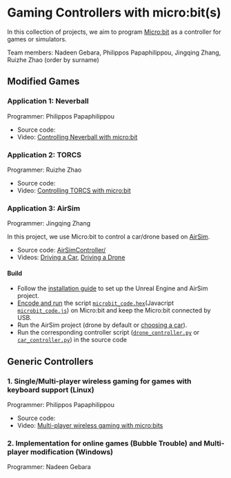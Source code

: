 # Gaming Controllers with micro:bit(s)

In this collection of projects, we aim to program [Micro:bit](http://microbit.org) as a controller for games or simulators.

Team members: Nadeen Gebara, Philippos Papaphilippou, Jingqing Zhang, Ruizhe Zhao (order by surname)

## Modified Games

### Application 1: Neverball

Programmer: Philippos Papaphilippou

* Source code: 
* Video: [Controlling Neverball with micro:bit](https://www.youtube.com/watch?v=hTfFDC1JrFI)

### Application 2: TORCS

Programmer: Ruizhe Zhao

* Source code: 
* Video: [Controlling TORCS with micro:bit](https://www.youtube.com/watch?v=RPB93Nunz84)

### Application 3: AirSim

Programmer: Jingqing Zhang

In this project, we use Micro:bit to control a car/drone based on [AirSim](https://github.com/Microsoft/AirSim).

* Source code: [AirSimController/](AirSimController/)
* Videos: [Driving a Car](https://youtu.be/zstsjKxvT5Q), [Driving a Drone](https://youtu.be/9aTPj4cjNWE)

#### Build
* Follow the [installation guide](https://github.com/Microsoft/AirSim) to set up the Unreal Engine and AirSim project.
* [Encode and run](https://www.microbit.co.uk/device/usb) the script [`microbit_code.hex`](AirSimController/microbit_code.hex)(Javacript [`microbit_code.js`](AirSimController/microbit_code.js)) on Micro:bit and keep the Micro:bit connected by USB.
* Run the AirSim project (drone by default or [choosing a car](https://github.com/Microsoft/AirSim/blob/master/docs/using_car.md)).
* Run the corresponding controller script ([`drone_controller.py`](AirSimController/drone_controller.py) or [`car_controller.py`](AirSimController/car_controller.py)) in the source code

## Generic Controllers

### 1. Single/Multi-player wireless gaming for games with keyboard support (Linux)
Programmer: Philippos Papaphilippou

* Source code: 
* Video: [Multi-player wireless gaming with micro:bits](https://www.youtube.com/watch?v=YR-1VejseQA)

### 2. Implementation for online games (Bubble Trouble) and Multi-player modification (Windows)
Programmer: Nadeen Gebara


